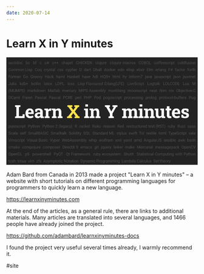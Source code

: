 ```yaml
---
date: 2020-07-14
---
```


# Learn X in Y minutes

![Learn X in Y minutes promo](learn-x-in-y-minutes.png "Learn X in Y minutes promo")

Adam Bard from Canada in 2013 made a project "Learn X in Y minutes" – a website with short tutorials on different programming languages for programmers to quickly learn a new language.

https://learnxinyminutes.com

At the end of the articles, as a general rule, there are links to additional materials.
Many articles are translated into several languages, and 1466 people have already joined the project.

https://github.com/adambard/learnxinyminutes-docs

I found the project very useful several times already, I warmly recommend it.

#site
